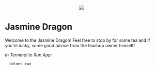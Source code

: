 <p align="center">
  <img src="https://i.imgur.com/OpnnkpC.png">
</p>

# Jasmine Dragon
Welcome to the Jasmine Dragon!
Feel free to stop by for some tea and if you're lucky, some good advice from the teashop owner himself! 

*In Terminal to Run App:*

   ```sh
     dotnet run
   ```

